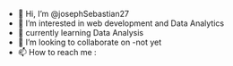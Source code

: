 - 👋 Hi, I’m @josephSebastian27
- 👀 I’m interested in web development and Data Analytics
- 🌱 currently learning Data Analysis
- 💞️ I’m looking to collaborate on -not yet
- 📫 How to reach me :

<!---
josephSebastian27/josephSebastian27 is a ✨ special ✨ repository because its `README.md` (this file) appears on your GitHub profile.
You can click the Preview link to take a look at your changes.
--->

